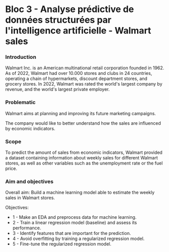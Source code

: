 # Bloc 3 - Analyse prédictive de données structurées par l'intelligence artificielle - Walmart sales

### Introduction

Walmart Inc. is an American multinational retail corporation founded in 1962. As of 2022, Walmart had over 10.000 stores and clubs in 24 countries, operating a chain of hypermarkets, discount department stores, and grocery stores. In 2022, Walmart was rated the world's largest company by revenue, and the world's largest private employer.

### Problematic

Walmart aims at planning and improving its future marketing campaigns.

The company would like to better understand how the sales are influenced by economic indicators.

### Scope

To predict the amount of sales from economic indicators, Walmart provided a dataset containing information about weekly sales for different Walmart stores, as well as other variables such as the unemployment rate or the fuel price.

### Aim and objectives

Overall aim: Build a machine learning model able to estimate the weekly sales in Walmart stores.

Objectives:
- 1 - Make an EDA and preprocess data for machine learning.
- 2 - Train a linear regression model (baseline) and assess its performance.
- 3 - Identify features that are important for the prediction.
- 4 - Avoid overfitting by training a regularized regression model.
- 5 - Fine-tune the regularized regression model.
